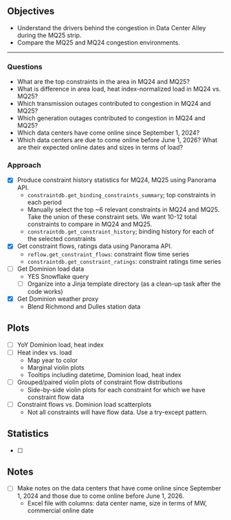 ## Objectives
- Understand the drivers behind the congestion in Data Center Alley during the MQ25 strip.
- Compare the MQ25 and MQ24 congestion environments.

---
### Questions
- What are the top constraints in the area in MQ24 and MQ25?
- What is difference in area load, heat index-normalized load in MQ24 vs. MQ25?
- Which transmission outages contributed to congestion in MQ24 and MQ25?
- Which generation outages contributed to congestion in MQ24 and MQ25?
- Which data centers have come online since September 1, 2024?
- Which data centers are due to come online before June 1, 2026? What are their expected online dates and sizes in terms of load?
### Approach
- [x] Produce constraint history statistics for MQ24, MQ25 using Panorama API.
    - `constraintdb.get_binding_constraints_summary`; top constraints in each period
	- Manually select the top ~6 relevant constraints in MQ24 and MQ25. Take the union of these constraint sets. We want 10-12 total constraints to compare in MQ24 and MQ25.
	- `constraintdb.get_constraint_history`; binding history for each of the selected constraints
- [x] Get constraint flows, ratings data using Panorama API.
    - `reflow.get_constraint_flows`: constraint flow time series
	- `constraintdb.get_constraint_ratings`: constraint ratings time series
- [ ] Get Dominion load data
    - YES Snowflake query
    - [ ] Organize into a Jinja template directory (as a clean-up task after the code works)
- [x] Get Dominion weather proxy
	- Blend Richmond and Dulles station data
## Plots
- [ ] YoY Dominion load, heat index
- [ ] Heat index vs. load
    - Map year to color
	- Marginal violin plots
	- Tooltips including datetime, Dominion load, heat index
- [ ] Grouped/paired violin plots of constraint flow distributions
    - Side-by-side violin plots for each constraint for which we have constraint flow data
- [ ] Constraint flows vs. Dominion load scatterplots
    - Not all constraints will have flow data. Use a try-except pattern.
## Statistics
- [ ] 
## Notes
- [ ] Make notes on the data centers that have come online since September 1, 2024 and those due to come online before June 1, 2026.
	- Excel file with columns: data center name, size in terms of MW, commercial online date